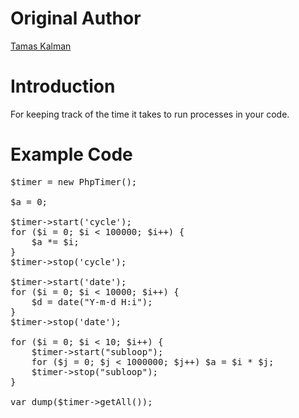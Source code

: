 # Original Author

[Tamas Kalman](https://github.com/ktamas77)

# Introduction

For keeping track of the time it takes to run processes in your code.

# Example Code

<pre>
$timer = new PhpTimer();

$a = 0;

$timer->start('cycle');
for ($i = 0; $i < 100000; $i++) {
    $a *= $i;
}
$timer->stop('cycle');

$timer->start('date');
for ($i = 0; $i < 10000; $i++) {
    $d = date("Y-m-d H:i");
}
$timer->stop('date');

for ($i = 0; $i < 10; $i++) {
    $timer->start("subloop");
    for ($j = 0; $j < 1000000; $j++) $a = $i * $j;
    $timer->stop("subloop");
}

var_dump($timer->getAll());
</pre>